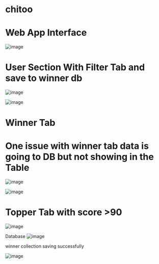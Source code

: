 # chitoo
<h1>Web App Interface</h1>

![image](https://github.com/spandit230496/chitoo/assets/117799882/34161b2c-a1cb-4d0a-a25a-47df7bc73847)

<h1>User Section With Filter Tab and save to winner db </h1>

![image](https://github.com/spandit230496/chitoo/assets/117799882/5b1e3ce5-b527-46cb-a047-a87df88255d8)

![image](https://github.com/spandit230496/chitoo/assets/117799882/4ed648ba-ad13-4f65-bf9e-1fcc64f908ad)

<h1>Winner Tab</h1>
<h1>One issue with winner tab data is going to DB but not showing in the Table </h1>

![image](https://github.com/spandit230496/chitoo/assets/117799882/53d91020-2a44-4fc1-8b9e-0e8246f4084b)

![image](https://github.com/spandit230496/chitoo/assets/117799882/b6d99d5b-03e3-4c61-977a-2e777ed303d7)


<h1>Topper Tab with score >90</h1>

![image](https://github.com/spandit230496/chitoo/assets/117799882/1a076512-830f-4b5a-b668-0db758cf010c)

Database
![image](https://github.com/spandit230496/chitoo/assets/117799882/fac5bdbd-fac2-451f-821d-9e955c5a7c92)

winner collection saving successfully

![image](https://github.com/spandit230496/chitoo/assets/117799882/b6d99d5b-03e3-4c61-977a-2e777ed303d7)




